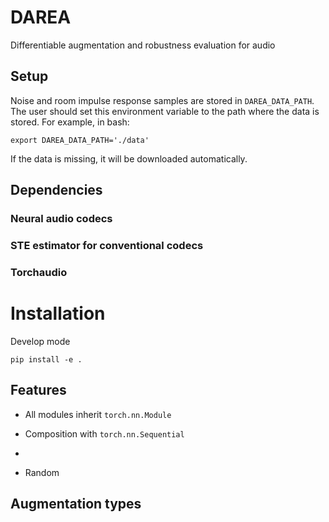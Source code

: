 # DAREA
Differentiable augmentation and robustness evaluation for audio


## Setup

Noise and room impulse response samples are stored in `DAREA_DATA_PATH`. The user should set this environment variable to the path where the data is stored. For example, in bash:
```shell
export DAREA_DATA_PATH='./data'
```

If the data is missing, it will be downloaded automatically.

## Dependencies



### Neural audio codecs

### STE estimator for conventional codecs

### Torchaudio

# Installation

Develop mode
```
pip install -e .
```

## Features

- All modules inherit `torch.nn.Module`

- Composition with `torch.nn.Sequential`

- 

- Random 

## Augmentation types